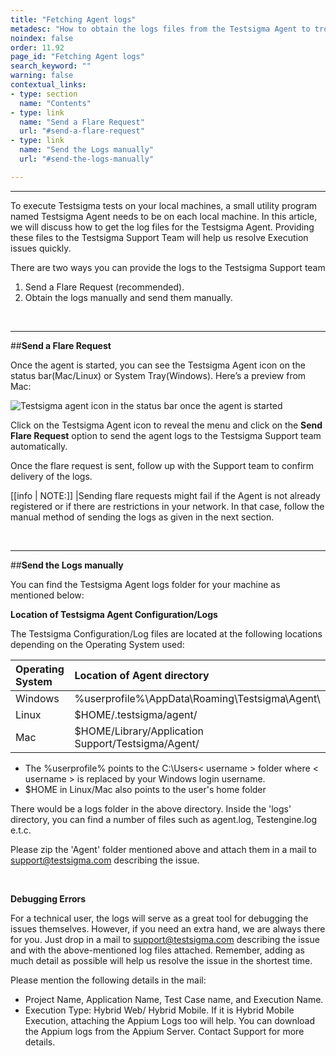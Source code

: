 ```yaml
---
title: "Fetching Agent logs"
metadesc: "How to obtain the logs files from the Testsigma Agent to troubleshoot the errors."
noindex: false
order: 11.92
page_id: "Fetching Agent logs"
search_keyword: ""
warning: false
contextual_links:
- type: section
  name: "Contents"
- type: link
  name: "Send a Flare Request"
  url: "#send-a-flare-request"
- type: link
  name: "Send the Logs manually"
  url: "#send-the-logs-manually"

---
```


---

To execute Testsigma tests on your local machines, a small utility program named Testsigma Agent needs to be on each local machine. In this article, we will discuss how to get the log files for the Testsigma Agent. Providing these files to the Testsigma Support Team will help us resolve Execution issues quickly.

There are two ways you can provide the logs to the Testsigma Support team
1. Send a Flare Request (recommended).
2. Obtain the logs manually and send them manually.

<br>



---
##**Send a Flare Request**

Once the agent is started, you can see the Testsigma Agent icon on the status bar(Mac/Linux) or System Tray(Windows). Here’s a preview from Mac:

![Testsigma agent icon in the status bar once the agent is started](https://docs.testsigma.com/images/logs/testsigma-agent-icon-once-started-logs.png)

Click on the Testsigma Agent icon to reveal the menu and click on the **Send Flare Request** option to send the agent logs to the Testsigma Support team automatically.

Once the flare request is sent, follow up with the Support team to confirm delivery of the logs.

[[info | NOTE:]]
|Sending flare requests might fail if the Agent is not already registered or if there are restrictions in your network. In that case, follow the manual method of sending the logs as given in the next section.

<br>

---
##**Send the Logs manually**

You can find the Testsigma Agent logs folder for your machine as mentioned below:

**Location of Testsigma Agent Configuration/Logs**

The Testsigma Configuration/Log files are located at the following locations depending on the Operating System used:

| Operating System   | Location of Agent directory | 
| :---        | :---   | 
| Windows    |  %userprofile%\AppData\Roaming\Testsigma\Agent\    | 
| Linux  | $HOME/.testsigma/agent/        | 
| Mac   | $HOME/Library/Application Support/Testsigma/Agent/  |

- The %userprofile% points to the C:\Users\< username > folder where < username > is replaced by your Windows login username.
- $HOME in Linux/Mac also points to the user's home folder

There would be a logs folder in the above directory. Inside the 'logs' directory, you can find a number of files such as agent.log, Testengine.log e.t.c.

Please zip the 'Agent' folder mentioned above and attach them in a mail to support@testsigma.com describing the issue.

<br>

**Debugging Errors**

For a technical user, the logs will serve as a great tool for debugging the issues themselves. However, if you need an extra hand, we are always there for you. Just drop in a mail to support@testsigma.com describing the issue and with the above-mentioned log files attached. Remember, adding as much detail as possible will help us resolve the issue in the shortest time.

Please mention the following details in the mail:

* Project Name, Application Name, Test Case name, and Execution Name.
* Execution Type: Hybrid Web/ Hybrid Mobile. If it is Hybrid Mobile Execution, attaching the Appium Logs too will help. You can download the Appium logs from the Appium Server. Contact Support for more details.
